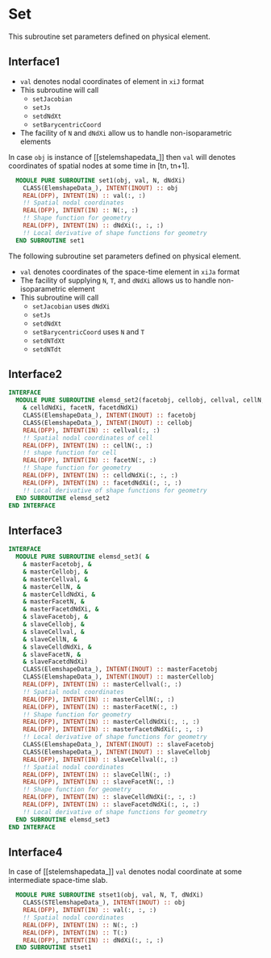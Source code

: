 # Set

This subroutine set parameters defined on physical element.

## Interface1

- `val` denotes nodal coordinates of element in `xiJ` format
- This subroutine will call
  - `setJacobian`
  - `setJs`
  - `setdNdXt`
  - `setBarycentricCoord`
- The facility of `N` and `dNdXi` allow us to handle non-isoparametric elements

In case `obj` is instance of [[stelemshapedata_]] then `val` will denotes coordinates of spatial nodes at some time in [tn, tn+1].

```fortran
  MODULE PURE SUBROUTINE set1(obj, val, N, dNdXi)
    CLASS(ElemshapeData_), INTENT(INOUT) :: obj
    REAL(DFP), INTENT(IN) :: val(:, :)
    !! Spatial nodal coordinates
    REAL(DFP), INTENT(IN) :: N(:, :)
    !! Shape function for geometry
    REAL(DFP), INTENT(IN) :: dNdXi(:, :, :)
    !! Local derivative of shape functions for geometry
  END SUBROUTINE set1
```

The following subroutine set parameters defined on physical element.

- `val` denotes coordinates of the space-time element in `xiJa` format
- The facility of supplying `N`, `T`, and `dNdXi` allows us to handle non-isoparametric element
- This subroutine will call
  - `setJacobian` uses `dNdXi`
  - `setJs`
  - `setdNdXt`
  - `setBarycentricCoord` uses `N` and `T`
  - `setdNTdXt`
  - `setdNTdt`

## Interface2

```fortran
INTERFACE
  MODULE PURE SUBROUTINE elemsd_set2(facetobj, cellobj, cellval, cellN, &
    & celldNdXi, facetN, facetdNdXi)
    CLASS(ElemshapeData_), INTENT(INOUT) :: facetobj
    CLASS(ElemshapeData_), INTENT(INOUT) :: cellobj
    REAL(DFP), INTENT(IN) :: cellval(:, :)
    !! Spatial nodal coordinates of cell
    REAL(DFP), INTENT(IN) :: cellN(:, :)
    !! shape function for cell
    REAL(DFP), INTENT(IN) :: facetN(:, :)
    !! Shape function for geometry
    REAL(DFP), INTENT(IN) :: celldNdXi(:, :, :)
    REAL(DFP), INTENT(IN) :: facetdNdXi(:, :, :)
    !! Local derivative of shape functions for geometry
  END SUBROUTINE elemsd_set2
END INTERFACE
```

## Interface3

```fortran
INTERFACE
  MODULE PURE SUBROUTINE elemsd_set3( &
    & masterFacetobj, &
    & masterCellobj, &
    & masterCellval, &
    & masterCellN, &
    & masterCelldNdXi, &
    & masterFacetN, &
    & masterFacetdNdXi, &
    & slaveFacetobj, &
    & slaveCellobj, &
    & slaveCellval, &
    & slaveCellN, &
    & slaveCelldNdXi, &
    & slaveFacetN, &
    & slaveFacetdNdXi)
    CLASS(ElemshapeData_), INTENT(INOUT) :: masterFacetobj
    CLASS(ElemshapeData_), INTENT(INOUT) :: masterCellobj
    REAL(DFP), INTENT(IN) :: masterCellval(:, :)
    !! Spatial nodal coordinates
    REAL(DFP), INTENT(IN) :: masterCellN(:, :)
    REAL(DFP), INTENT(IN) :: masterFacetN(:, :)
    !! Shape function for geometry
    REAL(DFP), INTENT(IN) :: masterCelldNdXi(:, :, :)
    REAL(DFP), INTENT(IN) :: masterFacetdNdXi(:, :, :)
    !! Local derivative of shape functions for geometry
    CLASS(ElemshapeData_), INTENT(INOUT) :: slaveFacetobj
    CLASS(ElemshapeData_), INTENT(INOUT) :: slaveCellobj
    REAL(DFP), INTENT(IN) :: slaveCellval(:, :)
    !! Spatial nodal coordinates
    REAL(DFP), INTENT(IN) :: slaveCellN(:, :)
    REAL(DFP), INTENT(IN) :: slaveFacetN(:, :)
    !! Shape function for geometry
    REAL(DFP), INTENT(IN) :: slaveCelldNdXi(:, :, :)
    REAL(DFP), INTENT(IN) :: slaveFacetdNdXi(:, :, :)
    !! Local derivative of shape functions for geometry
  END SUBROUTINE elemsd_set3
END INTERFACE
```

## Interface4

In case of [[stelemshapedata_]] `val` denotes nodal coordinate at some intermediate space-time slab.

```fortran
  MODULE PURE SUBROUTINE stset1(obj, val, N, T, dNdXi)
    CLASS(STElemshapeData_), INTENT(INOUT) :: obj
    REAL(DFP), INTENT(IN) :: val(:, :, :)
    !! Spatial nodal coordinates
    REAL(DFP), INTENT(IN) :: N(:, :)
    REAL(DFP), INTENT(IN) :: T(:)
    REAL(DFP), INTENT(IN) :: dNdXi(:, :, :)
  END SUBROUTINE stset1
```
